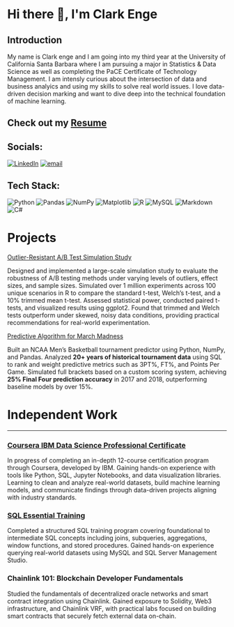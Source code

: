 # Hi there 👋, I'm Clark Enge

## Introduction

My name is Clark enge and I am going into my third year at the University of California Santa Barbara where I am pursuing a major in Statistics & Data Science as well as completing the PaCE Certificate of Technology Management. I am intensly curious about the intersection of data and business analyics and using my skills to solve real world issues. I love data-driven decision marking and want to dive deep into the technical foundation of machine learning. 

 **Check out my** [Resume](https://github.com/clarktenge/clarktenge-documents/blob/main/Resume.pdf)
---

## Socials:
[![LinkedIn](https://img.shields.io/badge/LinkedIn-%230077B5.svg?logo=linkedin&logoColor=white)](https://www.linkedin.com/in/clark-enge-5a0775179/) [![email](https://img.shields.io/badge/Email-D14836?logo=gmail&logoColor=white)](mailto:clarkenge23@gmail.com) 

## Tech Stack:
![Python](https://img.shields.io/badge/python-3670A0?style=for-the-badge&logo=python&logoColor=ffdd54) ![Pandas](https://img.shields.io/badge/pandas-%23150458.svg?style=for-the-badge&logo=pandas&logoColor=white) ![NumPy](https://img.shields.io/badge/numpy-%23013243.svg?style=for-the-badge&logo=numpy&logoColor=white) ![Matplotlib](https://img.shields.io/badge/Matplotlib-%23ffffff.svg?style=for-the-badge&logo=Matplotlib&logoColor=black) ![R](https://img.shields.io/badge/r-%23276DC3.svg?style=for-the-badge&logo=r&logoColor=white) ![MySQL](https://img.shields.io/badge/mysql-4479A1.svg?style=for-the-badge&logo=mysql&logoColor=white) ![Markdown](https://img.shields.io/badge/markdown-%23000000.svg?style=for-the-badge&logo=markdown&logoColor=white) ![C#](https://img.shields.io/badge/C%23-239120?style=for-the-badge&logo=c-sharp&logoColor=white)

# Projects

[Outlier-Resistant A/B Test Simulation Study](https://github.com/clarktenge/AB-Simulation-Study)

Designed and implemented a large-scale simulation study to evaluate the robustness of A/B testing methods under varying levels of outliers, effect sizes, and sample sizes. Simulated over 1 million experiments across 100 unique scenarios in R to compare the standard t-test, Welch’s t-test, and a 10% trimmed mean t-test. Assessed statistical power, conducted paired t-tests, and visualized results using ggplot2. Found that trimmed and Welch tests outperform under skewed, noisy data conditions, providing practical recommendations for real-world experimentation.

[Predictive Algorithm for March Madness](https://github.com/clarktenge/Predictive-Algorithm-for-March-Madness-)

Built an NCAA Men’s Basketball tournament predictor using Python, NumPy, and Pandas. Analyzed **20+ years of historical tournament data** using SQL to rank and weight predictive metrics such as 3PT%, FT%, and Points Per Game. Simulated full brackets based on a custom scoring system, achieving **25% Final Four prediction accuracy** in 2017 and 2018, outperforming baseline models by over 15%.


# Independent Work

---

### [Coursera IBM Data Science Professional Certificate](https://www.coursera.org/professional-certificates/ibm-data-science)

In progress of completing an in-depth 12-course certification program through Coursera, developed by IBM. Gaining hands-on experience with tools like Python, SQL, Jupyter Notebooks, and data visualization libraries. Learning to clean and analyze real-world datasets, build machine learning models, and communicate findings through data-driven projects aligning with industry standards.


### [SQL Essential Training](https://www.linkedin.com/in/clark-enge-5a0775179/overlay/1744056461946/single-media-viewer?type=DOCUMENT&profileId=ACoAACpLQAgBDbW6DPlWNT_i_O5J6L14ZTIETco&lipi=urn%3Ali%3Apage%3Ad_flagship3_profile_view_base%3BjIF0Fb6tQCOhfklUi0TF5w%3D%3D)   

Completed a structured SQL training program covering foundational to intermediate SQL concepts including joins, subqueries, aggregations, window functions, and stored procedures. Gained hands-on experience querying real-world datasets using MySQL and SQL Server Management Studio.

### Chainlink 101: Blockchain Developer Fundamentals

Studied the fundamentals of decentralized oracle networks and smart contract integration using Chainlink. Gained exposure to Solidity, Web3 infrastructure, and Chainlink VRF, with practical labs focused on building smart contracts that securely fetch external data on-chain.
